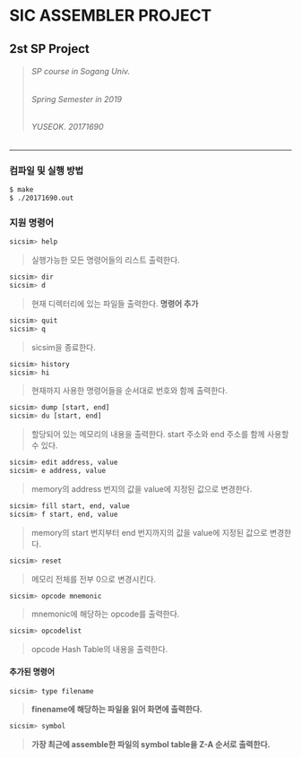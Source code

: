 SIC ASSEMBLER PROJECT
=================
2st SP Project
--------------

> ###### SP course in Sogang Univ.
> ###### Spring Semester in 2019
> ###### YUSEOK. 20171690

-------------------------
### 컴파일 및 실행 방법
```bash
$ make
$ ./20171690.out
```

### 지원 명령어
```bash
sicsim> help
```
> 실행가능한 모든 명령어들의 리스트 출력한다.

```bash
sicsim> dir
sicsim> d
```
> 현재 디렉터리에 있는 파일들 출력한다.
> **명령어 추가**

```bash
sicsim> quit
sicsim> q
```
> sicsim을 종료한다.

```bash
sicsim> history
sicsim> hi
```
> 현재까지 사용한 명령어들을 순서대로 번호와 함께 출력한다.

```bash
sicsim> dump [start, end]
sicsim> du [start, end]
```
> 할당되어 있는 메모리의 내용을 출력한다.
> start 주소와 end 주소를 함께 사용할 수 있다.

```bash
sicsim> edit address, value
sicsim> e address, value
```
> memory의 address 번지의 값을 value에 지정된 값으로 변경한다.

```bash
sicsim> fill start, end, value
sicsim> f start, end, value
```
> memory의 start 번지부터 end 번지까지의 값을 value에 지정된 값으로 변경한다.

```bash
sicsim> reset
```
> 메모리 전체를 전부 0으로 변경시킨다.

```bash
sicsim> opcode mnemonic
```
> mnemonic에 해당하는 opcode를 출력한다.

```bash
sicsim> opcodelist
```
> opcode Hash Table의 내용을 출력한다.

#### 추가된 명령어
```bash
sicsim> type filename
```
> **finename에 해당하는 파일을 읽어 화면에 출력한다.**

```bash
sicsim> symbol
```
> **가장 최근에 assemble한 파일의 symbol table을 Z-A 순서로 출력한다.**
